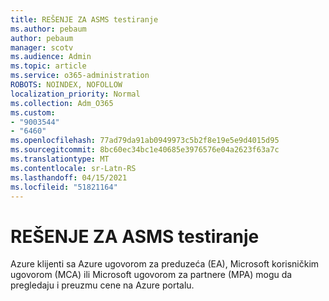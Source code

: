 ```yaml
---
title: REŠENJE ZA ASMS testiranje
ms.author: pebaum
author: pebaum
manager: scotv
ms.audience: Admin
ms.topic: article
ms.service: o365-administration
ROBOTS: NOINDEX, NOFOLLOW
localization_priority: Normal
ms.collection: Adm_O365
ms.custom:
- "9003544"
- "6460"
ms.openlocfilehash: 77ad79da91ab0949973c5b2f8e19e5e9d4015d95
ms.sourcegitcommit: 8bc60ec34bc1e40685e3976576e04a2623f63a7c
ms.translationtype: MT
ms.contentlocale: sr-Latn-RS
ms.lasthandoff: 04/15/2021
ms.locfileid: "51821164"
---
```

# <a name="asms-test-solution"></a>REŠENJE ZA ASMS testiranje

Azure klijenti sa Azure ugovorom za preduzeća (EA), Microsoft korisničkim ugovorom (MCA) ili Microsoft ugovorom za partnere (MPA) mogu da pregledaju i preuzmu cene na Azure portalu.
